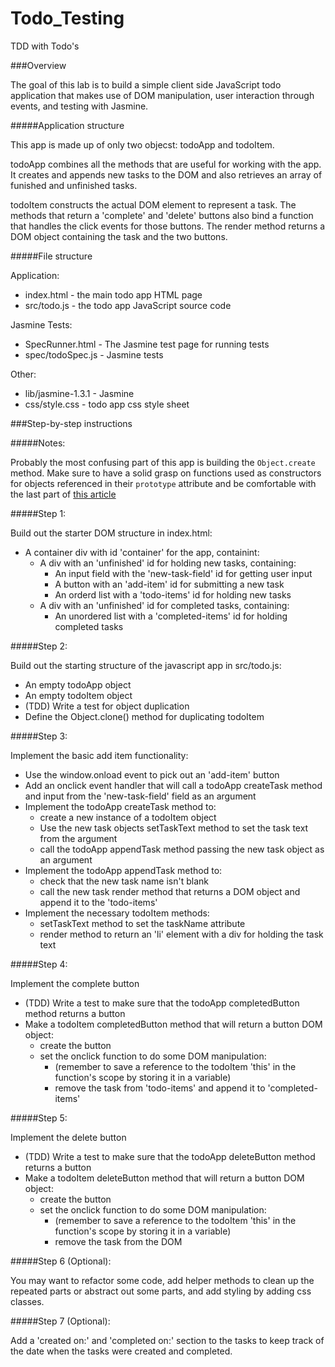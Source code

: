 Todo_Testing
============

TDD with Todo's

###Overview

The goal of this lab is to build a simple client side JavaScript todo application that makes use of DOM manipulation, user interaction through events, and testing with Jasmine.

#####Application structure

This app is made up of only two objecst: todoApp and todoItem.

todoApp combines all the methods that are useful for working with the app.  It creates and appends new tasks to the DOM and also retrieves an array of funished and unfinished tasks.

todoItem constructs the actual DOM element to represent a task.  The methods that return a 'complete' and 'delete' buttons also bind a function that handles the click events for those buttons.  The render method returns a DOM object containing the task and the two buttons.

#####File structure

Application:

- index.html - the main todo app HTML page
- src/todo.js - the todo app JavaScript source code

Jasmine Tests:

- SpecRunner.html - The Jasmine test page for running tests
- spec/todoSpec.js - Jasmine tests

Other:

- lib/jasmine-1.3.1 - Jasmine
- css/style.css - todo app css style sheet

###Step-by-step instructions

#####Notes:

Probably the most confusing part of this app is building the `Object.create` method.  Make sure to have a solid grasp on functions used as constructors for objects referenced in their `prototype` attribute and be comfortable with the last part of [this article](http://pivotallabs.com/javascript-constructors-prototypes-and-the-new-keyword/)

#####Step 1:

Build out the starter DOM structure in index.html:

- A container div with id 'container' for the app, containint:
  - A div with an 'unfinished' id for holding new tasks, containing:
    - An input field with the 'new-task-field' id for getting user input
    - A button with an 'add-item' id for submitting a new task
    - An orderd list with a 'todo-items' id for holding new tasks
  - A div with an 'unfinished' id for completed tasks, containing:
    - An unordered list with a 'completed-items' id for holding completed tasks
    
#####Step 2:

Build out the starting structure of the javascript app in src/todo.js:

- An empty todoApp object
- An empty todoItem object
- (TDD) Write a test for object duplication
- Define the Object.clone() method for duplicating todoItem

#####Step 3:

Implement the basic add item functionality:

- Use the window.onload event to pick out an 'add-item' button
- Add an onclick event handler that will call a todoApp createTask method and input from the 'new-task-field' field as an argument
- Implement the todoApp createTask method to:
  - create a new instance of a todoItem object
  - Use the new task objects setTaskText method to set the task text from the argument
  - call the todoApp appendTask method passing the new task object as an argument
- Implement the todoApp appendTask method to:
  - check that the new task name isn't blank
  - call the new task render method that returns a DOM object and append it to the 'todo-items'
- Implement the necessary todoItem methods:
  - setTaskText method to set the taskName attribute
  - render method to return an 'li' element with a div for holding the task text
  
#####Step 4:

Implement the complete button

- (TDD) Write a test to make sure that the todoApp completedButton method returns a button
- Make a todoItem completedButton method that will return a button DOM object:
  - create the button
  - set the onclick function to do some DOM manipulation:
    - (remember to save a reference to the todoItem 'this' in the function's scope by storing it in a variable)
    - remove the task from 'todo-items' and append it to 'completed-items'
    
#####Step 5:

Implement the delete button

- (TDD) Write a test to make sure that the todoApp deleteButton method returns a button
- Make a todoItem deleteButton method that will return a button DOM object:
  - create the button
  - set the onclick function to do some DOM manipulation:
    - (remember to save a reference to the todoItem 'this' in the function's scope by storing it in a variable)
    - remove the task from the DOM
    
#####Step 6 (Optional):

You may want to refactor some code, add helper methods to clean up the repeated parts or abstract out some parts, and add styling by adding css classes.

#####Step 7 (Optional):

Add a 'created on:' and 'completed on:' section to the tasks to keep track of the date when the tasks were created and completed.
